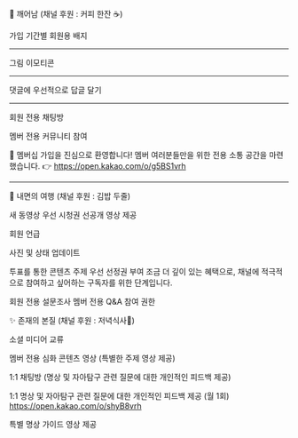 🌿 깨어남 (채널 후원 : 커피 한잔 ☕️)

가입 기간별 회원용 배지

---
그림 이모티콘

---
댓글에 우선적으로 답글 달기

---

회원 전용 채팅방

멤버 전용 커뮤니티 참여

🌟 멤버십 가입을 진심으로 환영합니다!
멤버 여러분들만을 위한 전용 소통 공간을 마련했습니다.
👉 https://open.kakao.com/o/g5BS1vrh

---






🌟 내면의 여행 (채널 후원 : 김밥 두줄)

새 동영상 우선 시청권
선공개 영상 제공

회원 언급

사진 및 상태 업데이트

투표를 통한 콘텐츠 주제 우선 선정권 부여
조금 더 깊이 있는 혜택으로, 채널에 적극적으로 참여하고 싶어하는 구독자를 위한 단계입니다.

회원 전용 설문조사
 멤버 전용 Q&A 참여 권한







 ✨ 존재의 본질 (채널 후원 : 저녁식사🍲) 

 소셜 미디어 교류

 멤버 전용 심화 콘텐츠 영상 (특별한 주제 영상 제공)

 1:1 채팅방 (명상 및 자아탐구 관련 질문에 대한 개인적인 피드백 제공)

 1:1 명상 및 자아탐구 관련 질문에 대한 개인적인 피드백 제공 (월 1회) https://open.kakao.com/o/shyB8vrh

 특별 명상 가이드 영상 제공